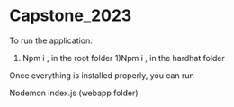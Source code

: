 # Capstone_2023

To run the application:
1) Npm i , in the root folder
1)Npm i , in the hardhat folder

Once everything is installed properly, you can run 

Nodemon index.js (webapp folder)
